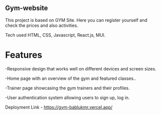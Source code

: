 ## Gym-website


This project is based on GYM Site. Here you can register yourself and check the prices and also activities.

Tech used HTML, CSS, Javascript, React.js, MUI.

# Features

-Responsive design that works well on different devices and screen sizes.

-Home page with an overview of the gym and featured classes..

-Trainer page showcasing the gym trainers and their profiles.

-User authentication system allowing users to sign up, log in.

Deployment Link - https://gym-bablukmr.vercel.app/
